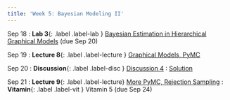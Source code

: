 ```yaml
---
title: 'Week 5: Bayesian Modeling II'
---
```


Sep 18
: **Lab 3**{: .label .label-lab } [Bayesian Estimation in Hierarchical Graphical Models](https://data102.datahub.berkeley.edu/hub/user-redirect/git-pull?repo=https%3A%2F%2Fgithub.com%2Fds-102%2Ffa23-materials&urlpath=lab%2Ftree%2Ffa23-materials%2Flab%2Flab03%2Flab03.ipynb&branch=main) (due Sep 20)

Sep 19
: **Lecture 8**{: .label .label-lecture } [Graphical Models, PyMC](lecture/lec08)

Sep 20
: **Discussion**{: .label .label-disc } [Discussion 4](https://drive.google.com/file/d/1CfqeOf7aG95q3hR_KbJp7_IKtzbXClZz/view?usp=sharing)
    : [Solution](https://drive.google.com/file/d/1dpYvYNmZH3mebszXUNmkQHMz8wC8LU5O/view?usp=sharing)

Sep 21
: **Lecture 9**{: .label .label-lecture} [More PyMC, Rejection Sampling](lecture/lec09)
: **Vitamin**{: .label .label-vit } Vitamin 5 (due Sep 24)
